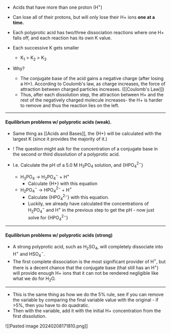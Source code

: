 
- Acids that have more than one proton (H$^+$)
- Can lose all of their protons, but will only lose their H+ ions **one at a time.** 
- Each polyprotic acid has two/three dissociation reactions where one H+ falls off, and each reaction has its own K value.

- Each successive K gets smaller
	- K$_1$ > K$_2$ > K$_3$ 

- Why?
	- The conjugate base of the acid gains a negative charge (after losing a H+). According to Coulomb's law, as charge increases, the force of attraction between charged particles increases.  ([[Coulomb's Law]])
	- Thus, after each dissolution step, the attraction between H+ and the rest of the negatively charged molecule increases- the H+ is harder to remove and thus the reaction lies on the left.

--- 
#### Equilibrium problems w/ polyprotic acids (weak).
- Same thing as [[Acids and Bases]], the {H+} will be calculated with the largest K (since it provides the majority of it.)
- ! The question might ask for the concentration of a conjugate base in the second or third dissolution of a polyprotic acid.

- I.e. Calculate the pH of a 5.0 M H$_3$PO$_4$ solution, and {HPO$_4$$^2$$^-$}
	- H$_3$PO$_4$ -> H$_2$PO$_4$$^-$ + H$^+$ 
		- Calculate {H+} with this equation
	- H$_2$PO$_4$$^-$  -> HPO$_4$$^2$$^-$ + H$^+$ 
		- Calculate {HPO$_4$$^2$$^-$} with this equation. 
		- Luckily, we already have calculated the concentrations of H$_2$PO$_4$$^-$ and H$^+$ in the previous step to get the pH - now just solve for {HPO$_4$$^2$$^-$}

---
#### Equilibrium problems w/ polyprotic acids (strong)
- A strong polyprotic acid, such as H$_2$SO$_4$, will completely dissociate into H$^+$ and HSO$_4$$^-$.
- The first complete dissociation is the most significant provider of H$^+$, but there is a decent chance that the conjugate base (that still has an H$^+$) will provide enough H+ ions that it can not be rendered negligible like what we do for H$_2$O. 
---
- This is the same thing as how we do the 5% rule, see if you can remove the variable by comparing the final variable value with the original - if >5%, then you have to do quadratic.
- Then with the variable, add it with the initial H+ concentration from the first dissolution.


![[Pasted image 20240208171810.png]]


